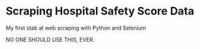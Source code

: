 Scraping Hospital Safety Score Data
=====================

My first stab at web scraping with Python and Selenium

NO ONE SHOULD USE THIS, EVER.
